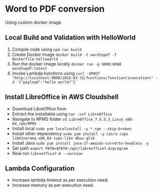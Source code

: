 # Word to PDF conversion

Using custom docker image.

## Local Build and Validation with HelloWorld
1. Compile code using `npm run build`
2. Create Docker image `docker build -t wordtopdf -f Dockerfile.helloworld .`  
3. Run the docker image locally `docker run -p 9000:8080 wordtopdf:latest`
4. Invoke Lambda functions using `curl -XPOST "http://localhost:9000/2015-03-31/functions/function/invocations" -d '{"payload":"hello world!"}'`


## Install LibreOffice in AWS Cloudshell
* Download LibreOffice from 
* Extract the installable using `tar -xvf LibreOffice`
* Navigate to RPMS folder `cd LibreOffice_7.6.5.2_Linux_x86-64_rpm/RPMS`
* Install local `sudo yum localinstall -y *.rpm --skip-broken`
* Install other dependency `sudo yum install -y cairo cups libXinerama.x86_64 cups-libs dbus-glib`
* Install Java `sudo yum install java-17-amazon-corretto-headless -y `
* Set path `export PATH=$PATH:/opt/libreoffice7.6/program`
* Now run `libreoffice7.6 --version`

## Lambda Configuration
* Increase lambda timeout as per execution need.
* Increase memory as per execution need.